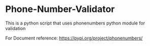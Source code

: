 # Phone-Number-Validator
This is a python script that uses phonenumbers python module for validation

For Document reference: https://pypi.org/project/phonenumbers/
